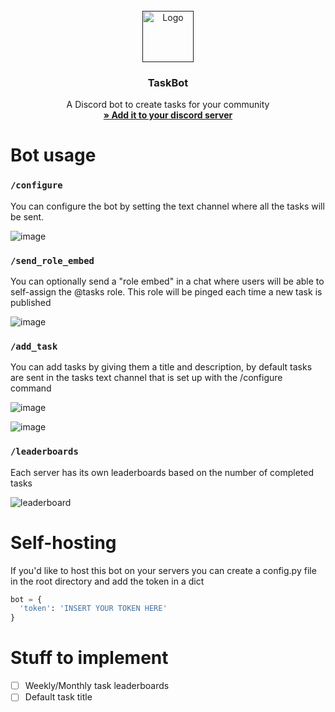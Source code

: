 <!-- PROJECT LOGO -->
<br />
<div align="center">
  <a href="">
    <img src="https://user-images.githubusercontent.com/67590845/234371223-f8d4c6ae-596b-47f7-ae88-ee23d1ee76f6.png" alt="Logo" width="82" height="82">
  </a>
  <h3 align="center">TaskBot</h3>
  <p align="center">
    A Discord bot to create tasks for your community<br>
    <a href="https://discord.com/oauth2/authorize?client_id=1096865199077732432&permissions=8&scope=bot"><strong>» Add it to your discord server</strong></a>  
  </p>
  
</div>

# Bot usage
### `/configure`
You can configure the bot by setting the text channel where all the tasks will be sent.

![image](https://user-images.githubusercontent.com/67590845/235322170-6195f468-a1ba-4050-8cfb-01c36e17fa64.png)

### `/send_role_embed`
You can optionally send a "role embed" in a chat where users will be able to self-assign the @tasks role. This role will be pinged each time a new task is published

![image](https://user-images.githubusercontent.com/67590845/234370559-1dc834a7-e62e-458f-b02f-068e1251872b.png)


### `/add_task`
You can add tasks by giving them a title and description, by default tasks are sent in the tasks text channel that is set up with the /configure command

![image](https://user-images.githubusercontent.com/67590845/234368598-6bc90f31-69d5-402f-913c-cb0f9509ed68.png)

![image](https://user-images.githubusercontent.com/67590845/234368690-74535178-cdc5-48ab-934b-7cdb1d9acbea.png)


### `/leaderboards`
Each server has its own leaderboards based on the number of completed tasks

![leaderboard](https://user-images.githubusercontent.com/67590845/234369554-ce644676-b8a1-4301-a013-df48d8ae8140.png)

# Self-hosting
If you'd like to host this bot on your servers you can create a config.py file in the root directory and add the token in a dict
```python
bot = {
  'token': 'INSERT YOUR TOKEN HERE'
}
```

# Stuff to implement
- [ ] Weekly/Monthly task leaderboards
- [ ] Default task title
